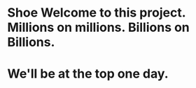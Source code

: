 # Shoe Welcome to this project. Millions on millions. Billions on Billions.
# We'll be at the top one day.
